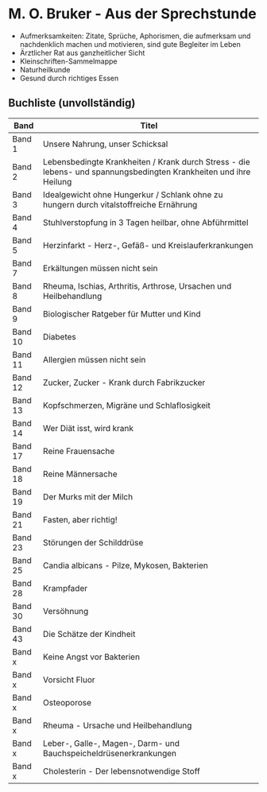 # M. O. Bruker - Aus der Sprechstunde

* Aufmerksamkeiten: Zitate, Sprüche, Aphorismen, die aufmerksam und nachdenklich machen und motivieren, sind gute Begleiter im Leben 
* Ärztlicher Rat aus ganzheitlicher Sicht
* Kleinschriften-Sammelmappe
* Naturheilkunde
* Gesund durch richtiges Essen

## Buchliste (unvollständig)

| Band | Titel |
| --- | --- |
| Band 1 | Unsere Nahrung, unser Schicksal |
| Band 2 | Lebensbedingte Krankheiten / Krank durch Stress - die lebens- und spannungsbedingten Krankheiten und ihre Heilung |
| Band 3 | Idealgewicht ohne Hungerkur / Schlank ohne zu hungern durch vitalstoffreiche Ernährung |
| Band 4 | Stuhlverstopfung in 3 Tagen heilbar, ohne Abführmittel |
| Band 5 | Herzinfarkt - Herz-, Gefäß- und Kreislauferkrankungen |
| Band 7 | Erkältungen müssen nicht sein |
| Band 8 | Rheuma, Ischias, Arthritis, Arthrose, Ursachen und Heilbehandlung |
| Band 9 | Biologischer Ratgeber für Mutter und Kind |
| Band 10 | Diabetes |
| Band 11 | Allergien müssen nicht sein |
| Band 12 | Zucker, Zucker - Krank durch Fabrikzucker |
| Band 13 | Kopfschmerzen, Migräne und Schlaflosigkeit |
| Band 14 | Wer Diät isst, wird krank |
| Band 17 | Reine Frauensache |
| Band 18 | Reine Männersache |
| Band 19 | Der Murks mit der Milch |
| Band 21 | Fasten, aber richtig! |
| Band 23 | Störungen der Schilddrüse |
| Band 25 | Candia albicans - Pilze, Mykosen, Bakterien |
| Band 28 | Krampfader |
| Band 30 | Versöhnung |
| Band 43 | Die Schätze der Kindheit |
| Band x | Keine Angst vor Bakterien |
| Band x | Vorsicht Fluor |
| Band x | Osteoporose |
| Band x | Rheuma - Ursache und Heilbehandlung |
| Band x | Leber-, Galle-, Magen-, Darm- und Bauchspeicheldrüsenerkrankungen |
| Band x | Cholesterin - Der lebensnotwendige Stoff |
